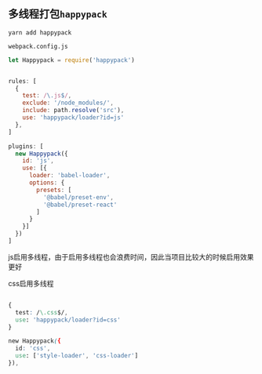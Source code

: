 ## 多线程打包`happypack`

`yarn add happypack`

`webpack.config.js`

```jsx
let Happypack = require('happypack')


rules: [
  {
    test: /\.js$/,
    exclude: '/node_modules/',
    include: path.resolve('src'),
    use: 'happypack/loader?id=js'
  },
]

plugins: [
  new Happypack({
    id: 'js',
    use: [{
      loader: 'babel-loader',
      options: {
        presets: [
          '@babel/preset-env',
          '@babel/preset-react'
        ]
      }
    }]
  })
]
```

js启用多线程，由于启用多线程也会浪费时间，因此当项目比较大的时候启用效果更好

css启用多线程

```css

{
  test: /\.css$/,
  use: 'happypack/loader?id=css'
}

new Happypack({
  id: 'css',
  use: ['style-loader', 'css-loader']
}),
```